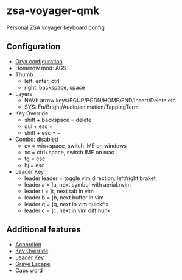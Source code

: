 # zsa-voyager-qmk

Personal ZSA voyager keyboard config

## Configuration
* [Oryx configuration](https://configure.zsa.io/voyager/layouts/LNQG6/latest)
* Homerow mod: AGS
* Thumb
    * left: enter, ctrl
    * right: backspace, space
* Layers
    * NAVI: arrow keys/PGUP/PGDN/HOME/END/Insert/Delete etc
    * SYS: Fn/Bright/Audio/animation/TappingTerm
* Key Override
    * shift + backspace = delete
    * gui + esc = \`
    * shift + esc = ~
* Combo: disabled
    * cv = win+space, switch IME on windows
    * xc = ctrl+space, switch IME on mac
    * fg = esc
    * hj = esc
* Leader Key
    * leader leader = toggle vim direction, left/right braket
    * leader a = ]a, next symbol with aerial.nvim
    * leader t = ]t, next tab in vim
    * leader b = ]b, next buffer in vim
    * leader q = ]q, next in vim quickfix
    * leader c = ]c, next in vim diff hunk

## Additional features
* [Achordion](https://getreuer.info/posts/keyboards/achordion/index.html)
* [Key Override](https://docs.qmk.fm/#/feature_key_overrides)
* [Leader Key](https://docs.qmk.fm/features/leader_key)
* [Grave Escape](https://docs.qmk.fm/features/grave_esc)
* [Caps word](https://docs.qmk.fm/features/caps_word)
